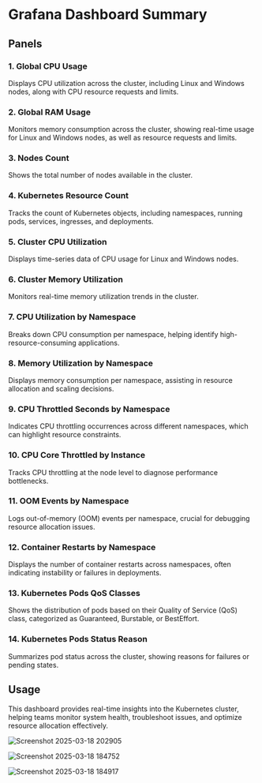 # Grafana Dashboard Summary

## Panels

### 1. **Global CPU Usage**
Displays CPU utilization across the cluster, including Linux and Windows nodes, along with CPU resource requests and limits.

### 2. **Global RAM Usage**
Monitors memory consumption across the cluster, showing real-time usage for Linux and Windows nodes, as well as resource requests and limits.

### 3. **Nodes Count**
Shows the total number of nodes available in the cluster.

### 4. **Kubernetes Resource Count**
Tracks the count of Kubernetes objects, including namespaces, running pods, services, ingresses, and deployments.

### 5. **Cluster CPU Utilization**
Displays time-series data of CPU usage for Linux and Windows nodes.

### 6. **Cluster Memory Utilization**
Monitors real-time memory utilization trends in the cluster.

### 7. **CPU Utilization by Namespace**
Breaks down CPU consumption per namespace, helping identify high-resource-consuming applications.

### 8. **Memory Utilization by Namespace**
Displays memory consumption per namespace, assisting in resource allocation and scaling decisions.

### 9. **CPU Throttled Seconds by Namespace**
Indicates CPU throttling occurrences across different namespaces, which can highlight resource constraints.

### 10. **CPU Core Throttled by Instance**
Tracks CPU throttling at the node level to diagnose performance bottlenecks.

### 11. **OOM Events by Namespace**
Logs out-of-memory (OOM) events per namespace, crucial for debugging resource allocation issues.

### 12. **Container Restarts by Namespace**
Displays the number of container restarts across namespaces, often indicating instability or failures in deployments.

### 13. **Kubernetes Pods QoS Classes**
Shows the distribution of pods based on their Quality of Service (QoS) class, categorized as Guaranteed, Burstable, or BestEffort.

### 14. **Kubernetes Pods Status Reason**
Summarizes pod status across the cluster, showing reasons for failures or pending states.

## Usage
This dashboard provides real-time insights into the Kubernetes cluster, helping teams monitor system health, troubleshoot issues, and optimize resource allocation effectively.


![Screenshot 2025-03-18 202905](https://github.com/user-attachments/assets/9096aae6-8183-4787-9bbb-7a15e399f429)

![Screenshot 2025-03-18 184752](https://github.com/user-attachments/assets/a046ff17-c0f7-4f00-877e-769d04a0bb52)

![Screenshot 2025-03-18 184917](https://github.com/user-attachments/assets/644d9388-8f00-4330-a65d-3bf91b211ebe)


